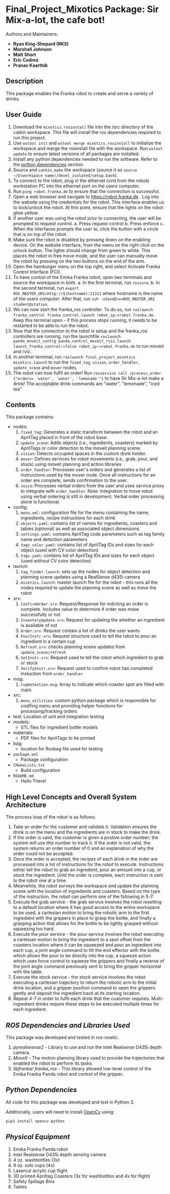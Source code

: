 # Final_Project_Mixotics Package: Sir Mix-a-lot, the cafe bot!

Authors and Maintainers: 
- **Ryan King-Shepard (RKS)**
- **Marshall Johnson**
- **Matt Short**
- **Eric Codrea**
- **Pranav Kaarthik**  

## **Description**
This package enables the Franka robot to create and serve a variety of drinks.

## **User Guide**

1. Download the `mixotics.rosinstall` file into the /src directory of the catkin workspace. This file will install the ros dependencies required to run this project.
2. Use `wstool init` and `wstool merge mixotics.rosinstall` to initialize the workspace and merge the rosinstall file with the workspace. Run `wstool update` to ensure latest versions of all packages are installed.
3. Install any python dependencies needed to run the software. Refer to the [python dependencies](#python-dependencies) section.
3. Source and `catkin_make` the workspace (source it as `source ~/$(workspace name)/devel_isolated/setup.bash`).
4. To connect to the robot, plug in the ethernet cord from the robots workstation PC into the ethernet port on the users computer.
5. Run `ping robot.franka.de` to ensure that the connection is successful.
6. Open a web browser and navigate to https://robot.franka.de . Log into the website using the credentials for the robot. This interface enables us to lock/unlock the robot. At this point, ensure that the lights on the robot glow yellow.
7. If another user was using the robot prior to connecting, the user will be prompted to request control.
    a. Press request control
    b. Press enforce
    c. When the interfaces prompts the user to, click the button with a circle that is on top of the robot.
8. Make sure the robot is disabled by pressing down on the enabling device. On the website interface, from the menu on the right click on the unlock button. The lights should change from green to white. This places the robot in free move mode, and the user can manually move the robot by pressing on the two buttons on the end of the arm.
9. Open the hamburger menu on the top right, and select Activate Franka Control Interface (FCI).
10. To have control of the Emika Franka robot, open two terminals and source the workspace in both.
    a. In the first terminal, run `roscore`.
    b. In the second terminal, run `export ROS_MASTER_URI=http://$(hostname):11311` where hostname is the name of the users computer. After that, run `ssh -oSendEnv=ROS_MASTER_URI student@station`.
11. We can now start the franka_ros controller. To do so, run `roslaunch franka_control franka_control.launch robot_ip:=robot.franka.de`. Keep this terminal open - if this process stops running, it needs to be restarted to be able to run the robot.
12. Now that the connection to the robot is setup and the franka_ros controllers are running, run the launchfile `roslaunch panda_moveit_config panda_control_moveit_rviz.launch launch_franka_control:=false robot_ip:=robot.franka.de` to run moveit and rviz.
13. In another terminal, run `roslaunch final_project_mixotics mixotics.launch` to run the `fixed_tag`, `vision`, `order_handler`, `update_scene` and `mover` nodes.
14. The robot can now fulfil an order! Run `rosservice call /process_order {"orders= 'water', 'water', 'lemonade'"}` to have Sir Mix-a-lot make a drink! The acceptable drink commands are "water", "lemonade", "iced tea"


## Contents

This package contains:

- nodes:
    1. `fixed_tag`: Generates a static transform between the robot and an 
            AprilTag placed in front of the robot base.
    2. `update_scene`: Adds objects (i.e., ingredients, coasters) marked by 
            AprilTags or color detection to the moveit planning scene.
    3. `vision`: Detects occupied spaces in the custom drink holder.
    4. `mover`: Defines services for robot movements (i.e., grab, pour, and stock) 
            using moveit planning and action libraries
    5. `order_handler`: Processes user's orders and generates a list of 
            instructions used by the mover node. Once all instructions for an order 
            are complete, sends confirmation to the user.
    6. `voice`: Processes verbal orders from the user and uses service proxy to
            integrate with `order_handler`. Note: Integration to move robot using 
            verbal ordering is still in development. Verbal order processing alone is 
            functional.
- config:
    1. `menu.xml`: configuration file for the menu containing the name, ingredients, recipe instructions for each drink
    2. `objects.yaml`: contains list of names for ingredients, coasters and tables (optional) as well as associated object dimensions
    3. `settings.yaml`: contains AprilTag code parameters such as tag family name and detection parameters
    4. `tags_color.yaml`: contains list of AprilTag IDs and sizes for each object (used with CV color detection)
    5. `tags.yaml`: contains list of AprilTag IDs and sizes for each object (used without CV color detection)
- launch: 
    1. `tag_finder.launch`: sets up the nodes for object detection and planning scene updates using a RealSense d435i camera
    2. `mixotics.launch`: master launch file for the robot - this runs all the nodes required to update the planning scene as well as move the robot 
- srv:
    1. `ConfirmOrder.srv`: Request/Response for indicting an order is complete. Includes value to determine if order was mase successfully or not
    2. `InventoryUpdate.srv`: Request for updating the whether an ingredient is available of not
    3. `Order.srv`: Request contain a list of drinks the user wants
    4. `PourInstr.srv`: Request structure used to tell the robot to pour an ingredient in a certain cup
    5. `Refresh.srv`: checks planning scene updates from `update_scene/refresh`
    6. `SetInstr.srv`: Request used to tell the robot which ingredient to grab or stock
    7. `VerifyInstr.srv`: Request used to confirm robot has completed instuction from `order_handler`
- msg:
    1. `CupDetection.msg`: Array to indicate which coaster spot are filled with cups.
- src:
    1. `menu_utilities`: custom python package which is responsible for codifing menu and providing helper functions for processing/tracking orders
- test:
    Location of unit and integration testing
- models:
    * STL files for ingredient bottle models 
- materials:
    * PDF files for AprilTags to be printed
- bag: 
    * location for Rosbag file used for testing
- `package.xml`
    * Package configuration
- `CMakeLists.txt`
    * Build configuration
- `README.md`
    * Hello There!


## High Level Concepts and Overall System Architecture

The process loop of the robot is as follows:
1. Take an order for the customer and validate it. Validation ensures the drink is on the menu and the ingredients are in stock to make the drink. 
2. If the order is valid, the customer is given a postive order number; the system will use this number to track it. If the order is not valid, the system returns an order number of 0
and an explanation of why the order could not be accepted.
3. Once the order is accepted, the recipes of each drink in the order are processed into a list of instructions for the robot to execute. Instructions either tell the robot to grab an ingredient, pour an amount into a cup, or stock the ingredient. Until the order is complete, each instruction is sent to the robot one at a time.
4. Meanwhile, the robot surveys the workspace and update the planning scene with the location of ingredients and coasters. Based on the type of the instruction, the robot can perform one of the following in 5-7:
5. Execute the grab service - the grab service involves the robot resetting to a default location where it has good access to the entire workspace to be used, a cartesian motion to bring the robotic arm to the first ingredient with the grippers in place to grasp the bottle, and finally a grasping action that allows for the bottle to be lightly grasped without squeezing too hard.
6. Execute the pour service - the pour service involves the robot executing a cartesian motion to bring the ingredient to a spot offset from the coasters location where it can be squeezed and pour an ingredient into each cup, a joint angle command to tilt the end effector with the bottle which allows the pour to be directly into the cup, a squeeze action which uses force control to squeeze the grippers and finally a reverse of the joint angle command previously sent to bring the gripper horizontal with the table.
7. Execute the stock service - the stock service involves the robot executing a cartesian trajectory to return the robotic arm to the initial drink location, and a gripper position command to open the grippers gently and deposit the ingredient back at its starting location.
8. Repeat 4-7 in order to fulfil each drink that the customer requires. Multi-ingredient drinks require these steps to be executed multiple times for each ingredient.



## *ROS Dependencies and Libraries Used*
This package was developed and tested in ros-noetic. 

1. *pyrealsesnse2* - Library to use and run the Intel Realsense D435i depth camera.
2. *MoveIt* - The motion planning library used to provide the trajectories that enabled the robot to perform its tasks.
3. *libfranka/ franka_ros* - This library allowed  low-level control of the Emika Franka Panda robot and control of the gripper. 



## *Python Dependencies*
All code for this package was developed and test in Python 3. 

Additionally, users will need to install [OpenCv](https://docs.opencv.org/4.5.4/) using:
```python
pip3 install opencv-python
```


## *Physical Equipment*
1. Emika Franka Panda robot
2. Intel Realsense D435i depth sensing camera
3. 4 oz. washbottles (3x)
4. 9 oz. solo cups (4x)
5. Lasercut acrylic cup flight
6. 3D printed Apriltag Coasters (3x for washbottles and 4x for flight)
7. Safety Spillage Bins
8. Tables

